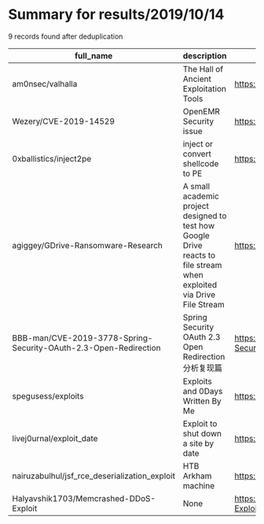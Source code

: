 
# Summary for results/2019/10/14
    
9 records found after deduplication

| full_name | description | html_url | matched_list | matched_count | pushed_at | size | stargazers_count | language | forks_count |
|------------------------------------------------------------------|-----------------------------------------------------------------------------------------------------------------------|-------------------------------------------------------------------------------------|--------------------|-----------------|---------------------------|--------|--------------------|------------|---------------|
| am0nsec/valhalla | The Hall of Ancient Exploitation Tools | https://github.com/am0nsec/valhalla | ['exploit'] | 1 | 2019-10-14 22:28:05+00:00 | 1533 | 10 | Python | 3 |
| Wezery/CVE-2019-14529 | OpenEMR Security issue | https://github.com/Wezery/CVE-2019-14529 | ['cve-2'] | 1 | 2019-10-14 10:21:16+00:00 | 794 | 0 | nan | 0 |
| 0xballistics/inject2pe | inject or convert shellcode to PE | https://github.com/0xballistics/inject2pe | ['shellcode'] | 1 | 2019-10-14 12:06:03+00:00 | 21 | 18 | Python | 6 |
| agiggey/GDrive-Ransomware-Research | A small academic project designed to test how Google Drive reacts to file stream when exploited via Drive File Stream | https://github.com/agiggey/GDrive-Ransomware-Research | ['exploit'] | 1 | 2019-10-14 14:37:23+00:00 | 3 | 1 | JavaScript | 0 |
| BBB-man/CVE-2019-3778-Spring-Security-OAuth-2.3-Open-Redirection | Spring Security OAuth 2.3 Open Redirection 分析复现篇 | https://github.com/BBB-man/CVE-2019-3778-Spring-Security-OAuth-2.3-Open-Redirection | ['cve-2'] | 1 | 2019-10-14 02:20:05+00:00 | 2 | 0 | nan | 0 |
| spegusess/exploits | Exploits and 0Days Written By Me | https://github.com/spegusess/exploits | ['exploit'] | 1 | 2019-10-14 05:40:30+00:00 | 14 | 0 | | 0 |
| livej0urnal/exploit_date | Exploit to shut down a site by date | https://github.com/livej0urnal/exploit_date | ['exploit'] | 1 | 2019-10-14 12:33:23+00:00 | 0 | 1 | PHP | 0 |
| nairuzabulhul/jsf_rce_deserialization_exploit | HTB Arkham machine | https://github.com/nairuzabulhul/jsf_rce_deserialization_exploit | ['exploit', 'rce'] | 2 | 2019-10-14 14:00:51+00:00 | 1 | 0 | Python | 0 |
| Halyavshik1703/Memcrashed-DDoS-Exploit | None | https://github.com/Halyavshik1703/Memcrashed-DDoS-Exploit | ['exploit'] | 1 | 2019-10-14 20:31:05+00:00 | 14 | 0 | Python | 0 |
